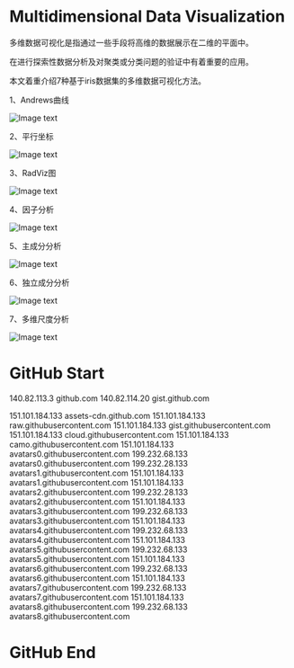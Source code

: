 # Multidimensional Data Visualization

多维数据可视化是指通过一些手段将高维的数据展示在二维的平面中。

在进行探索性数据分析及对聚类或分类问题的验证中有着重要的应用。

本文着重介绍7种基于iris数据集的多维数据可视化方法。

1、Andrews曲线

![Image text](https://github.com/ccc-hhh/Multidimensional-Data-Visualization/blob/master/image/1.jpeg)

2、平行坐标

![Image text](https://github.com/ccc-hhh/Multidimensional-Data-Visualization/blob/master/image/2.jpeg)

3、RadViz图

![Image text](https://github.com/ccc-hhh/Multidimensional-Data-Visualization/blob/master/image/3.jpeg)

4、因子分析

![Image text](https://github.com/ccc-hhh/Multidimensional-Data-Visualization/blob/master/image/4.jpeg)

5、主成分分析

![Image text](https://github.com/ccc-hhh/Multidimensional-Data-Visualization/blob/master/image/5.jpeg)

6、独立成分分析

![Image text](https://github.com/ccc-hhh/Multidimensional-Data-Visualization/blob/master/image/6.jpeg)

7、多维尺度分析

![Image text](https://github.com/ccc-hhh/Multidimensional-Data-Visualization/blob/master/image/7.jpeg)

# GitHub Start 
140.82.113.3      github.com
140.82.114.20     gist.github.com

151.101.184.133    assets-cdn.github.com
151.101.184.133    raw.githubusercontent.com
151.101.184.133    gist.githubusercontent.com
151.101.184.133    cloud.githubusercontent.com
151.101.184.133    camo.githubusercontent.com
151.101.184.133    avatars0.githubusercontent.com
199.232.68.133     avatars0.githubusercontent.com
199.232.28.133     avatars1.githubusercontent.com
151.101.184.133    avatars1.githubusercontent.com
151.101.184.133    avatars2.githubusercontent.com
199.232.28.133     avatars2.githubusercontent.com
151.101.184.133    avatars3.githubusercontent.com
199.232.68.133     avatars3.githubusercontent.com
151.101.184.133    avatars4.githubusercontent.com
199.232.68.133     avatars4.githubusercontent.com
151.101.184.133    avatars5.githubusercontent.com
199.232.68.133     avatars5.githubusercontent.com
151.101.184.133    avatars6.githubusercontent.com
199.232.68.133     avatars6.githubusercontent.com
151.101.184.133    avatars7.githubusercontent.com
199.232.68.133     avatars7.githubusercontent.com
151.101.184.133    avatars8.githubusercontent.com
199.232.68.133     avatars8.githubusercontent.com

# GitHub End
